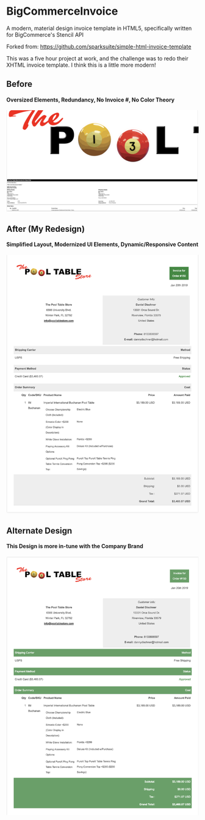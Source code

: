 # BigCommerceInvoice
A modern, material design invoice template in HTML5, specifically written for BigCommerce's Stencil API

Forked from: https://github.com/sparksuite/simple-html-invoice-template

This was a five hour project at work, and the challenge was to redo their XHTML invoice template. I think this is a little more modern!

<h2>Before</h2>
<h4>Oversized Elements, Redundancy, No Invoice #, No Color Theory</h4>
<img src="./before.png"/>

<h2>After (My Redesign)</h2>
<h4>Simplified Layout, Modernized UI Elements, Dynamic/Responsive Content</h4>
<img src="./after.png"/>

<h2>Alternate Design</h2>
<h4>This Design is more in-tune with the Company Brand</h4>
<img src="./after2.png"/>
